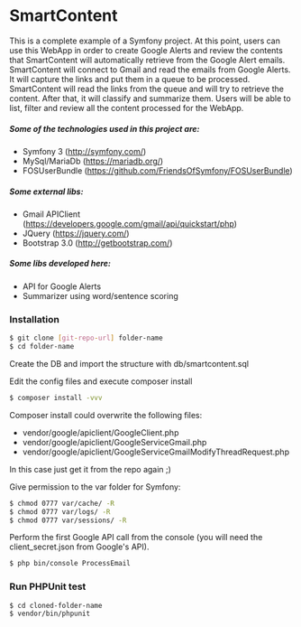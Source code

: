 # SmartContent
This is a complete example of a Symfony project.
At this point, users can use this WebApp in order to create Google Alerts and review the contents that SmartContent will automatically retrieve from the Google Alert emails.
SmartContent will connect to Gmail and read the emails from Google Alerts. It will capture the links and put them in a queue to be processed.
SmartContent will read the links from the queue and will try to retrieve the content. After that, it will classify and summarize them.
Users will be able to list, filter and review all the content processed for the WebApp.

##### Some of the technologies used in this project are:
  - Symfony 3 (http://symfony.com/)
  - MySql/MariaDb (https://mariadb.org/)
  - FOSUserBundle (https://github.com/FriendsOfSymfony/FOSUserBundle)

##### Some external libs:
  - Gmail APIClient (https://developers.google.com/gmail/api/quickstart/php)
  - JQuery (https://jquery.com/)
  - Bootstrap 3.0 (http://getbootstrap.com/)

##### Some libs developed here:
  - API for Google Alerts
  - Summarizer using word/sentence scoring

### Installation
```sh
$ git clone [git-repo-url] folder-name
$ cd folder-name
```

Create the DB and import the structure with db/smartcontent.sql

Edit the config files and execute composer install

```sh
$ composer install -vvv
```

Composer install could overwrite the following files:
  - vendor/google/apiclient/GoogleClient.php
  - vendor/google/apiclient/GoogleServiceGmail.php
  - vendor/google/apiclient/GoogleServiceGmailModifyThreadRequest.php

In this case just get it from the repo again ;)

Give permission to the var folder for Symfony:
```sh
$ chmod 0777 var/cache/ -R
$ chmod 0777 var/logs/ -R
$ chmod 0777 var/sessions/ -R
```

Perform the first Google API call from the console (you will need the client_secret.json from Google's API).
```sh
$ php bin/console ProcessEmail
```

### Run PHPUnit test
```sh
$ cd cloned-folder-name
$ vendor/bin/phpunit
```
